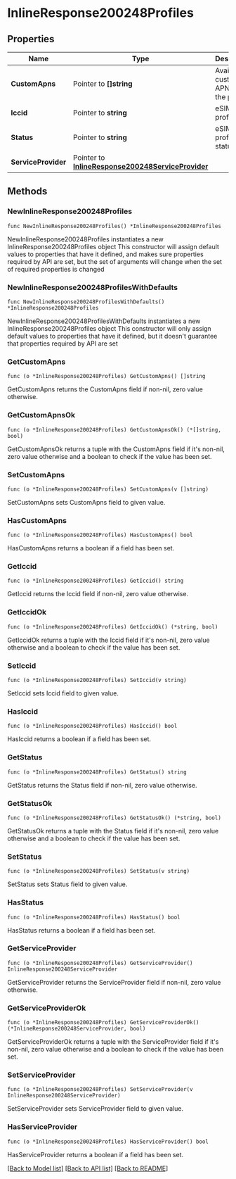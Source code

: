 # InlineResponse200248Profiles

## Properties

Name | Type | Description | Notes
------------ | ------------- | ------------- | -------------
**CustomApns** | Pointer to **[]string** | Available custom APNs for the profile | [optional] 
**Iccid** | Pointer to **string** | eSIM profile ID | [optional] 
**Status** | Pointer to **string** | eSIM profile status | [optional] 
**ServiceProvider** | Pointer to [**InlineResponse200248ServiceProvider**](InlineResponse200248ServiceProvider.md) |  | [optional] 

## Methods

### NewInlineResponse200248Profiles

`func NewInlineResponse200248Profiles() *InlineResponse200248Profiles`

NewInlineResponse200248Profiles instantiates a new InlineResponse200248Profiles object
This constructor will assign default values to properties that have it defined,
and makes sure properties required by API are set, but the set of arguments
will change when the set of required properties is changed

### NewInlineResponse200248ProfilesWithDefaults

`func NewInlineResponse200248ProfilesWithDefaults() *InlineResponse200248Profiles`

NewInlineResponse200248ProfilesWithDefaults instantiates a new InlineResponse200248Profiles object
This constructor will only assign default values to properties that have it defined,
but it doesn't guarantee that properties required by API are set

### GetCustomApns

`func (o *InlineResponse200248Profiles) GetCustomApns() []string`

GetCustomApns returns the CustomApns field if non-nil, zero value otherwise.

### GetCustomApnsOk

`func (o *InlineResponse200248Profiles) GetCustomApnsOk() (*[]string, bool)`

GetCustomApnsOk returns a tuple with the CustomApns field if it's non-nil, zero value otherwise
and a boolean to check if the value has been set.

### SetCustomApns

`func (o *InlineResponse200248Profiles) SetCustomApns(v []string)`

SetCustomApns sets CustomApns field to given value.

### HasCustomApns

`func (o *InlineResponse200248Profiles) HasCustomApns() bool`

HasCustomApns returns a boolean if a field has been set.

### GetIccid

`func (o *InlineResponse200248Profiles) GetIccid() string`

GetIccid returns the Iccid field if non-nil, zero value otherwise.

### GetIccidOk

`func (o *InlineResponse200248Profiles) GetIccidOk() (*string, bool)`

GetIccidOk returns a tuple with the Iccid field if it's non-nil, zero value otherwise
and a boolean to check if the value has been set.

### SetIccid

`func (o *InlineResponse200248Profiles) SetIccid(v string)`

SetIccid sets Iccid field to given value.

### HasIccid

`func (o *InlineResponse200248Profiles) HasIccid() bool`

HasIccid returns a boolean if a field has been set.

### GetStatus

`func (o *InlineResponse200248Profiles) GetStatus() string`

GetStatus returns the Status field if non-nil, zero value otherwise.

### GetStatusOk

`func (o *InlineResponse200248Profiles) GetStatusOk() (*string, bool)`

GetStatusOk returns a tuple with the Status field if it's non-nil, zero value otherwise
and a boolean to check if the value has been set.

### SetStatus

`func (o *InlineResponse200248Profiles) SetStatus(v string)`

SetStatus sets Status field to given value.

### HasStatus

`func (o *InlineResponse200248Profiles) HasStatus() bool`

HasStatus returns a boolean if a field has been set.

### GetServiceProvider

`func (o *InlineResponse200248Profiles) GetServiceProvider() InlineResponse200248ServiceProvider`

GetServiceProvider returns the ServiceProvider field if non-nil, zero value otherwise.

### GetServiceProviderOk

`func (o *InlineResponse200248Profiles) GetServiceProviderOk() (*InlineResponse200248ServiceProvider, bool)`

GetServiceProviderOk returns a tuple with the ServiceProvider field if it's non-nil, zero value otherwise
and a boolean to check if the value has been set.

### SetServiceProvider

`func (o *InlineResponse200248Profiles) SetServiceProvider(v InlineResponse200248ServiceProvider)`

SetServiceProvider sets ServiceProvider field to given value.

### HasServiceProvider

`func (o *InlineResponse200248Profiles) HasServiceProvider() bool`

HasServiceProvider returns a boolean if a field has been set.


[[Back to Model list]](../README.md#documentation-for-models) [[Back to API list]](../README.md#documentation-for-api-endpoints) [[Back to README]](../README.md)


